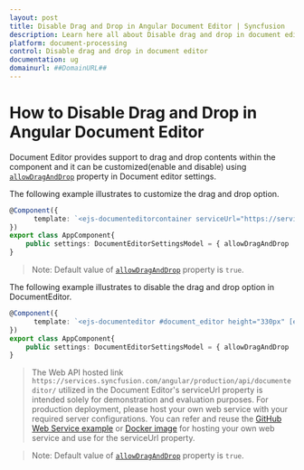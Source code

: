```yaml
---
layout: post
title: Disable Drag and Drop in Angular Document Editor | Syncfusion
description: Learn here all about Disable drag and drop in document editor in Syncfusion Angular Document editor component of Syncfusion Essential JS 2 and more.
platform: document-processing
control: Disable drag and drop in document editor 
documentation: ug
domainurl: ##DomainURL##
---
```


# How to Disable Drag and Drop in Angular Document Editor

Document Editor provides support to drag and drop contents within the component and it can be customized(enable and disable) using [`allowDragAndDrop`](https://ej2.syncfusion.com/angular/documentation/api/document-editor/documentEditorSettings/#allowDragAndDrop)  property in Document editor settings.

The following example illustrates to customize the drag and drop option.

```typescript
@Component({
      template: `<ejs-documenteditorcontainer serviceUrl="https://services.syncfusion.com/angular/production/api/documenteditor/" height="600px" [enableToolbar]=true [documentEditorSettings]="settings"> </ejs-documenteditorcontainer>`,
})
export class AppComponent{
    public settings: DocumentEditorSettingsModel = { allowDragAndDrop : false };
}
```

>Note: Default value of [`allowDragAndDrop`](https://ej2.syncfusion.com/angular/documentation/api/document-editor/documentEditorSettings/#allowDragAndDrop) property is `true`.

The following example illustrates to disable the drag and drop option in DocumentEditor.

```typescript
@Component({
      template: `<ejs-documenteditor #document_editor height="330px" [enablePrint]=true [documentEditorSettings]="settings"></ejs-documenteditor>`,
})
export class AppComponent{
    public settings: DocumentEditorSettingsModel = { allowDragAndDrop : false };
}
```

> The Web API hosted link `https://services.syncfusion.com/angular/production/api/documenteditor/` utilized in the Document Editor's serviceUrl property is intended solely for demonstration and evaluation purposes. For production deployment, please host your own web service with your required server configurations. You can refer and reuse the [GitHub Web Service example](https://github.com/SyncfusionExamples/EJ2-DocumentEditor-WebServices) or [Docker image](https://hub.docker.com/r/syncfusion/word-processor-server) for hosting your own web service and use for the serviceUrl property.

>Note: Default value of [`allowDragAndDrop`](https://ej2.syncfusion.com/angular/documentation/api/document-editor/documenteditorsettings#allowDragAndDrop) property is `true`.